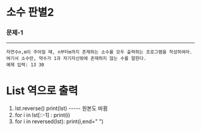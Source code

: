 # 소수 판별2

### 문제-1
-------------------------------------------------------------------------------
```
자연수n,m이 주어질 때, n부터m까지 존재하는 소수를 모두 출력하는 프로그램을 작성하여라. 
여기서 소수란, 약수가 1과 자기자신밖에 존재하지 않는 수를 말한다.
예제 입력: 13 30
```
# List 역으로 출력
1. lst.reverse()
     print(lst)  -----  원본도 바뀜
2. for i in lst[::-1] :
     print(i)
3. for i in reversed(lst):
     print(i,end=" ")
